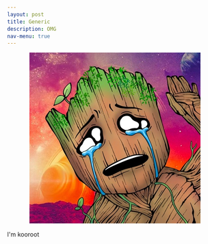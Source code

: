 ```yaml
---
layout: post
title: Generic
description: OMG
nav-menu: true
---
```

<div class="image main" style="text-align: center;">
    <img src="assets/images/kooroot.jpg" alt="" style="max-height: 500px; width: auto; object-fit: contain; margin: 0 auto;">
</div>

I'm kooroot